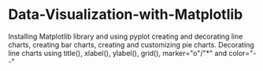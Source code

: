 # Data-Visualization-with-Matplotlib
Installing Matplotlib library and using pyplot creating and decorating line charts, creating bar charts, creating and customizing pie charts.
Decorating line charts using title(), xlabel(), ylabel(), grid(), marker="o"/"*" and color="--"
